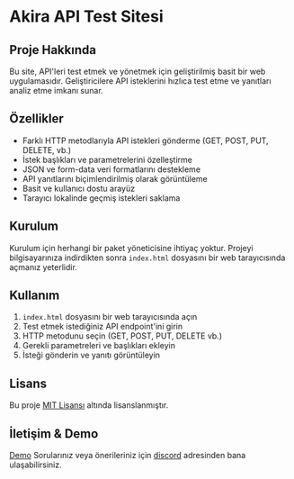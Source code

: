 # Akira API Test Sitesi

## Proje Hakkında

Bu site, API'leri test etmek ve yönetmek için geliştirilmiş basit bir web uygulamasıdır. Geliştiricilere API isteklerini hızlıca test etme ve yanıtları analiz etme imkanı sunar.

## Özellikler

- Farklı HTTP metodlarıyla API istekleri gönderme (GET, POST, PUT, DELETE, vb.)
- İstek başlıkları ve parametrelerini özelleştirme
- JSON ve form-data veri formatlarını destekleme
- API yanıtlarını biçimlendirilmiş olarak görüntüleme
- Basit ve kullanıcı dostu arayüz
- Tarayıcı lokalinde geçmiş istekleri saklama

## Kurulum

Kurulum için herhangi bir paket yöneticisine ihtiyaç yoktur. Projeyi bilgisayarınıza indirdikten sonra `index.html` dosyasını bir web tarayıcısında açmanız yeterlidir.

## Kullanım

1. `index.html` dosyasını bir web tarayıcısında açın
2. Test etmek istediğiniz API endpoint'ini girin
3. HTTP metodunu seçin (GET, POST, PUT, DELETE vb.)
4. Gerekli parametreleri ve başlıkları ekleyin
5. İsteği gönderin ve yanıtı görüntüleyin

## Lisans

Bu proje [MIT Lisansı](LICENSE) altında lisanslanmıştır.

## İletişim & Demo

[Demo](https://akira-api-test.vercell.app)
Sorularınız veya önerileriniz için [discord](https://discord.com/users/337545269845688361) adresinden bana ulaşabilirsiniz.
